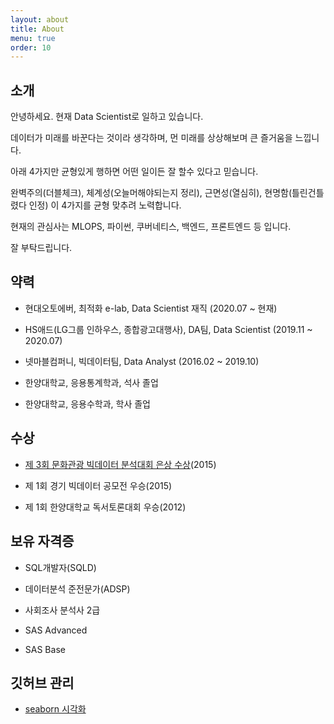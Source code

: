 ```yaml
---
layout: about
title: About
menu: true
order: 10
---
```



## 소개

안녕하세요. 현재 Data Scientist로 일하고 있습니다.

데이터가 미래를 바꾼다는 것이라 생각하며, 먼 미래를 상상해보며 큰 즐거움을 느낍니다.

아래 4가지만 균형있게 행하면 어떤 일이든 잘 할수 있다고 믿습니다. 

완벽주의(더블체크), 체계성(오늘머해야되는지 정리), 근면성(열심히), 현명함(틀린건틀렸다 인정) 이 4가지를 균형 맞추려 노력합니다.

현재의 관심사는 MLOPS, 파이썬, 쿠버네티스, 백엔드, 프론트엔드 등 입니다.

잘 부탁드립니다.


## 약력

- 현대오토에버, 최적화 e-lab, Data Scientist 재직 (2020.07 ~ 현재)

- HS애드(LG그룹 인하우스, 종합광고대행사), DA팀, Data Scientist (2019.11 ~ 2020.07)

- 넷마블컴퍼니, 빅데이터팀, Data Analyst (2016.02 ~ 2019.10)

- 한양대학교, 응용통계학과, 석사 졸업

- 한양대학교, 응용수학과, 학사 졸업


## 수상

- [제 3회 문화관광 빅데이터 분석대회 은상 수상](http://www.tourbigdata.kr/award.asp)(2015)

- 제 1회 경기 빅데이터 공모전 우승(2015)

- 제 1회 한양대학교 독서토론대회 우승(2012)


## 보유 자격증

- SQL개발자(SQLD)

- 데이터분석 준전문가(ADSP)

- 사회조사 분석사 2급

- SAS Advanced

- SAS Base


## 깃허브 관리
- [seaborn 시각화](https://github.com/statssy/seaborn_tutorial)


